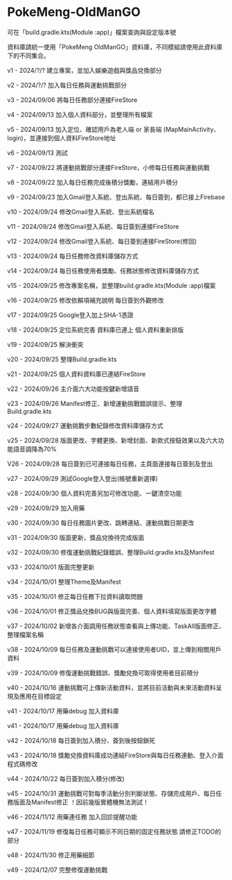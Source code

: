 # PokeMeng-OldManGO

可在「build.gradle.kts(Module :app)」檔案查詢與設定版本號

資料庫請統一使用「PokeMeng OldManGO」資料庫，不同模組請使用此資料庫下的不同集合。

v1 - 2024/?/? 建立專案，並加入娛樂遊戲與獎品兌換部分

v2 - 2024/?/? 加入每日任務與運動挑戰部分

v3 - 2024/09/06 將每日任務部分連接FireStore

v4 - 2024/09/13 加入個人資料部分，並整理所有檔案

v5 - 2024/09/13 加入定位、確認用戶為老人端 or 家長端 (MapMainActivity、login)，並連接到個人資料FireStore地址

v6 - 2024/09/13 測試

v7 - 2024/09/22 將運動挑戰部分連接FireStore，小修每日任務與運動挑戰

v8 - 2024/09/22 加入每日任務完成後積分獎勵，連結用戶積分

v9 - 2024/09/23 加入Gmail登入系統、登出系統、每日簽到，都已接上Firebase

v10 - 2024/09/24 修改Gmail登入系統、登出系統檔名

v11 - 2024/09/24 修改Gmail登入系統、每日簽到連接FireStore

v12 - 2024/09/24 修改Gmail登入系統、每日簽到連接FireStore(修回)

v13 - 2024/09/24 每日任務修改資料庫儲存方式

v14 - 2024/09/24 每日任務使用者獎勵、任務狀態修改資料庫儲存方式

v15 - 2024/09/25 修改專案名稱，並整理build.gradle.kts(Module :app)檔案

v16 - 2024/09/25 修改依賴項補充說明 每日簽到外觀修改

v17 - 2024/09/25 Google登入加上SHA-1憑證

v18 - 2024/09/25 定位系統完善 資料庫已連上 個人資料重新排版

v19 - 2024/09/25 解決衝突

v20 - 2024/09/25 整理Build.gradle.kts

v21 - 2024/09/25 個人資料資料庫已連結FireStore

v22 - 2024/09/26 主介面六大功能按鍵新增語音

v23 - 2024/09/26 Manifest修正、新增運動挑戰錯誤提示、整理Build.gradle.kts

v24 - 2024/09/27 運動挑戰步數紀錄修改資料庫儲存方式

v25 - 2024/09/28 版面更改、字體更換、新增封面、新款式按鈕效果以及六大功能語音調降為70%

V26 - 2024/09/28 每日簽到已可連接每日任務，主頁面連接每日簽到及登出

v27 - 2024/09/29 測試Google登入登出(帳號重新選擇)

v28 - 2024/09/30 個人資料完善另加可修改功能、一鍵清空功能

v29 - 2024/09/29 加入用藥

v30 - 2024/09/30 每日任務圖片更改、跳轉連結、運動挑戰日期更改

v31 - 2024/09/30 版面更新，獎品兌換待完成版面

v32 - 2024/09/30 修復運動挑戰紀錄錯誤、整理Build.gradle.kts及Manifest

v33 - 2024/10/01 版面完整更新

v34 - 2024/10/01 整理Theme及Manifest

v35 - 2024/10/01 修正每日任務下拉資料讀取問題

v36 - 2024/10/01 修正獎品兌換BUG與版面完善、個人資料填寫版面更改字體

v37 - 2024/10/02 新增各介面調用任務狀態查看與上傳功能、TaskAll版面修正、整理檔案名稱

v38 - 2024/10/09 每日任務及運動挑戰可以連接使用者UID，並上傳到相關用戶資料

v39 - 2024/10/09 修復運動挑戰錯誤、獎勵兌換可取得使用者目前積分

v40 - 2024/10/16 運動挑戰可上傳新活動資料，並將目前活動與未來活動資料呈現及應用在目標設定

v41 - 2024/10/17 用藥debug 加入資料庫

v41 - 2024/10/17 用藥debug 加入資料庫

v42 - 2024/10/18 每日簽到加入積分、簽到後按鈕鎖死

v43 - 2024/10/18 獎勵兌換資料庫成功連結FireStore與每日任務連動、登入介面程式碼修改

v44 - 2024/10/22 每日簽到加入積分(修改)

v45 - 2024/10/31 運動挑戰可對每季活動分別判斷狀態、存儲完成用戶、每日任務版面及Manifest修正
！因前幾版實體機無法測試！

v46 - 2024/11/12 用藥連任務 加入回診提醒功能

v47 - 2024/11/19 修復每日任務可顯示不同日期的固定任務狀態
請修正TODO的部分

v48 - 2024/11/30 修正用藥細節

v49 - 2024/12/07 完整修復運動挑戰
